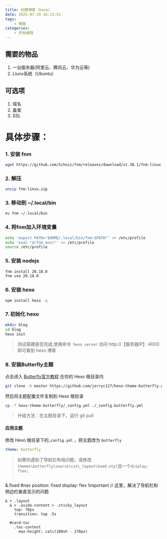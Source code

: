 ```yaml
---
title: 创建博客（hexo）
date: 2025-07-29 16:13:51
tags:
    - 博客
categories:
    - 开发编程
---
```


## 需要的物品
1. 一台服务器(阿里云、腾讯云、华为云等)
2. Liunx系统（Ubuntu）
## 可选项
1. 域名
2. 备案
3. SSL

# 具体步骤：
### 1. 安装 fnm
```bash
wget https://github.com/Schniz/fnm/releases/download/v1.38.1/fnm-linux.zip
```
### 2. 解压
```bash
unzip fnm-linux.zip
```
### 3. 移动到 ~/.local/bin
```bash
mv fnm ~/.local/bin
```
### 4. 将fnm加入环境变量
```bash
echo 'export PATH="$HOME/.local/bin/fnm:$PATH"' >> /etc/profile
echo 'eval "$(fnm env)"' >> /etc/profile
source /etc/profile
```
### 5. 安装 nodejs
```bash
fnm install 20.18.0
fnm use 20.18.0
```
### 6. 安装 hexo
```bash
npm install hexo -g
```
### 7. 初始化 hexo
```bash
mkdir blog
cd blog
hexo init
```
> 测试搭建是否完成,使用命令`
> hexo server`
> 访问 http://【服务器IP】:4000 即可看到 hexo 博客

### 8. 安装Butterfly主题
点击进入 <a href="https://butterfly.js.org/posts/21cfbf15/">Butterfly官方教程</a>
在你的 Hexo 根目录内

```bash
git clone -b master https://github.com/jerryc127/hexo-theme-butterfly.git
```
然后将主题配置文件复制到 Hexo 根目录
```bash
cp -f hexo-theme-butterfly/_config.yml ./_config.butterfly.yml
```
> 升级方法：在主题目录下，运行 git pull
#### 应用主题
修改 Hexo 根目录下的_`config.yml` ，把主题改为 `butterfly`
```yaml
theme: butterfly
```
> 如果你遇到了导航栏布局问题，请修改`themes\butterfly\source\css\_layout\head.styl`加一个`display: flex;`
> ```css

  &.fixed
    #nav
      position: fixed
      display: flex !important  // 这里，解决了导航栏和侧边栏垂直显示的问题

    & + .layout
      & > .aside-content > .sticky_layout
        top: 70px
        transition: top .5s

      #card-toc
        .toc-content
          max-height: calc(100vh - 170px)
```